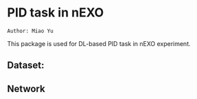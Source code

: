 # PID task in nEXO
`Author: Miao Yu`

This package is used for DL-based PID task in nEXO experiment.

## Dataset:


## Network
